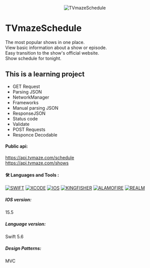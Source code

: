 <p align="center">
<img src="https://static.tvmaze.com/images/tvm-header-logo.png" title="TVmazeSchedule" alt="TVmazeSchedule"/>                                                                                                                                  
</p>

# TVmazeSchedule

The most popular shows in one place.<br/>View basic information about a show or episode.<br/>Easy transition to the show's official website.<br/>Show schedule for tonight.

## This is a learning project

+ GET Request
+ Parsing JSON
+ NetworkManager
+ Frameworks
+ Manual parsing JSON
+ ResponseJSON
+ Status code
+ Validate
+ POST Requests
+ Responce Decodable

#### Public api:
https://api.tvmaze.com/schedule  <br/>https://api.tvmaze.com/shows<br/>

#### :hammer_and_wrench: Languages and Tools :

<a href="">![SWIFT](https://img.shields.io/badge/-SWIFT-orange)</a>
<a href="">![XCODE](https://img.shields.io/badge/-XCODE-blueviolet)</a>
<a href="">![IOS](https://img.shields.io/badge/-iOS-blue)</a>
<a href="">![KINGFISHER](https://img.shields.io/badge/-KINGFISHER-blue)</a>
<a href="">![ALAMOFIRE](https://img.shields.io/badge/-ALAMOFIRE-orange)</a>
<a href="">![REALM](https://img.shields.io/badge/-REALM-blueviolet)</a>

##### IOS version: 
15.5<br/>
##### Language version:
Swift 5.6
##### Design Patterns:
MVC 

